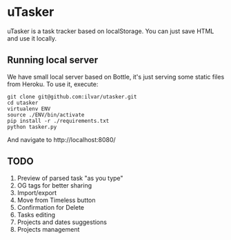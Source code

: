 # uTasker

uTasker is a task tracker based on localStorage. You can just save HTML and use it locally.

## Running local server

We have small local server based on Bottle, it's just serving some static files from Heroku.
To use it, execute:

```
git clone git@github.com:ilvar/utasker.git
cd utasker
virtualenv ENV
source ./ENV/bin/activate
pip install -r ./requirements.txt
python tasker.py
```

And navigate to http://localhost:8080/

## TODO

1. Preview of parsed task "as you type"
1. OG tags for better sharing
1. Import/export
1. Move from Timeless button
1. Confirmation for Delete
1. Tasks editing
1. Projects and dates suggestions
1. Projects management
